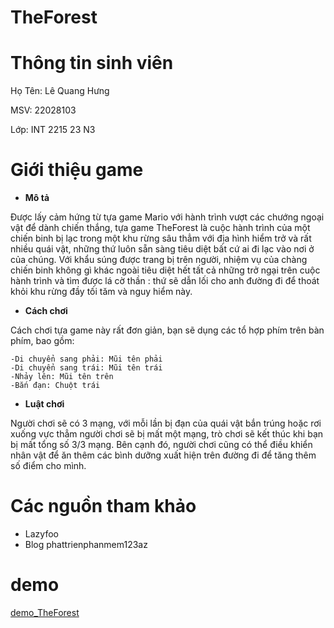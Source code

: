 # TheForest

# Thông tin sinh viên
Họ Tên: Lê Quang Hưng

MSV: 22028103

Lớp: INT 2215 23 N3

# Giới thiệu game

 - **Mô tả**

 Được lấy cảm hứng từ tựa game Mario với hành trình vượt các chướng ngoại vật để dành chiến thắng, tựa game TheForest là cuộc hành trình của một chiến binh bị lạc trong  một khu rừng sâu thẳm với địa hình hiểm trở và rất nhiều quái vật, những thứ luôn sẵn sàng tiêu diệt bất cứ ai đi lạc vào nơi ở của chúng. Với khẩu súng được trang bị  trên người, nhiệm vụ của chàng chiến binh không gì khác ngoài tiêu diệt hết tất cả những trở ngại trên cuộc hành trình và tìm được lá cờ thần : thứ sẽ dẫn lối cho anh  đường đi để thoát khỏi khu rừng đầy tối tăm và nguy hiểm này.

 - **Cách chơi**
 
 Cách chơi tựa game này rất đơn giản, bạn sẽ dụng các tổ hợp phím trên bàn phím, bao gồm:
 
    -Di chuyển sang phải: Mũi tên phải
    -Di chuyển sang trái: Mũi tên trái
    -Nhảy lên: Mũi tên trên
    -Bắn đạn: Chuột trái

- **Luật chơi**

Người chơi sẽ có 3 mạng, với mỗi lần bị đạn của quái vật bắn trúng hoặc rơi xuống vực thẳm người chơi sẽ bị mất một mạng, trò chơi sẽ kết thúc khi bạn bị mất tổng số 3/3 mạng. Bên cạnh đó, người chơi cũng có thể điều khiển nhân vật để ăn thêm các bình dưỡng xuất hiện trên đường đi để tăng thêm số điểm cho mình.

# Các nguồn tham khảo
- Lazyfoo
- Blog phattrienphanmem123az

# demo 

[demo_TheForest](https://youtu.be/o0zh8319WuI)


